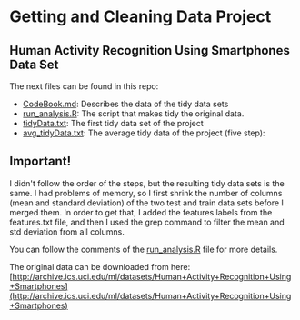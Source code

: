 Getting and Cleaning Data Project
=================================

## Human Activity Recognition Using Smartphones Data Set 

The next files can be found in this repo:

* [CodeBook.md](CodeBook.md): Describes the data of the tidy data sets
* [run_analysis.R](run_analysis.R): The script that makes tidy the original data. 
* [tidyData.txt](tidyData.txt): The first tidy data set of the project
* [avg_tidyData.txt](avg_tidyData.txt): The average tidy data of the project (five step):

## Important!

I didn't follow the order of the steps, but the resulting tidy data sets is the same. I had problems of memory, so I first shrink the number of columns (mean and standard deviation) of the two test and train data sets before I merged them. In order to get that, I added the features labels from the features.txt file, and then I used the grep command to filter the mean and std deviation from all columns. 

You can follow the comments of the [run_analysis.R](run_analysis.R) file for more details.

The original data can be downloaded from here: [http://archive.ics.uci.edu/ml/datasets/Human+Activity+Recognition+Using+Smartphones](http://archive.ics.uci.edu/ml/datasets/Human+Activity+Recognition+Using+Smartphones)

